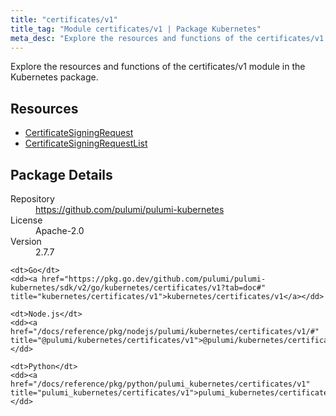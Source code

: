 ```yaml
---
title: "certificates/v1"
title_tag: "Module certificates/v1 | Package Kubernetes"
meta_desc: "Explore the resources and functions of the certificates/v1 module in the Kubernetes package."
---
```


<!-- WARNING: this file was generated by Pulumi Docs Generator. -->
<!-- Do not edit by hand unless you're certain you know what you are doing! -->

Explore the resources and functions of the certificates/v1 module in the Kubernetes package.

<h2 id="resources">Resources</h2>
<ul class="api">
    <li><a href="certificatesigningrequest" title="CertificateSigningRequest"><span class="symbol resource"></span>CertificateSigningRequest</a></li>
    <li><a href="certificatesigningrequestlist" title="CertificateSigningRequestList"><span class="symbol resource"></span>CertificateSigningRequestList</a></li>
</ul>

<h2 id="package-details">Package Details</h2>
<dl class="package-details">
	<dt>Repository</dt>
	<dd><a href="https://github.com/pulumi/pulumi-kubernetes">https://github.com/pulumi/pulumi-kubernetes</a></dd>
	<dt>License</dt>
	<dd>Apache-2.0</dd>
	<dt>Version</dt>
	<dd>2.7.7</dd>
</dl>



<dl class="tabular">

    <dt>Go</dt>
    <dd><a href="https://pkg.go.dev/github.com/pulumi/pulumi-kubernetes/sdk/v2/go/kubernetes/certificates/v1?tab=doc#" title="kubernetes/certificates/v1">kubernetes/certificates/v1</a></dd>

    <dt>Node.js</dt>
    <dd><a href="/docs/reference/pkg/nodejs/pulumi/kubernetes/certificates/v1/#" title="@pulumi/kubernetes/certificates/v1">@pulumi/kubernetes/certificates/v1</a></dd>

    <dt>Python</dt>
    <dd><a href="/docs/reference/pkg/python/pulumi_kubernetes/certificates/v1" title="pulumi_kubernetes/certificates/v1">pulumi_kubernetes/certificates/v1</a></dd>

</dl>

